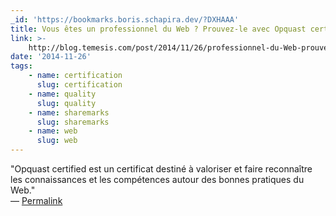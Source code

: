 ```yaml
---
_id: 'https://bookmarks.boris.schapira.dev/?DXHAAA'
title: Vous êtes un professionnel du Web ? Prouvez-le avec Opquast certified !
link: >-
    http://blog.temesis.com/post/2014/11/26/professionnel-du-Web-prouvez-avec-opquast-certified
date: '2014-11-26'
tags:
    - name: certification
      slug: certification
    - name: quality
      slug: quality
    - name: sharemarks
      slug: sharemarks
    - name: web
      slug: web
---
```


&quot;Opquast certified est un certificat destiné à valoriser et faire
reconnaître les connaissances et les compétences autour des bonnes pratiques du
Web.&quot; <br>&#8212;
<a href="https://bookmarks.boris.schapira.dev/?DXHAAA" title="Permalink">Permalink</a>
